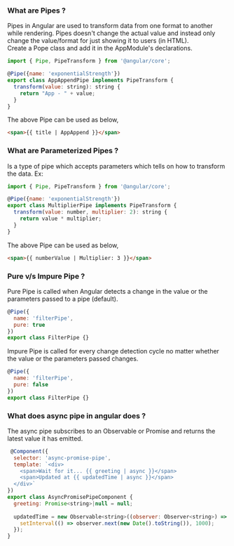 ### What are Pipes ?
Pipes in Angular are used to transform data from one format to another while rendering. Pipes doesn't change the actual value and instead only change the value/format for just showing it to users (in HTML).  
Create a Pope class and add it in the AppModule's declarations.
```javascript
import { Pipe, PipeTransform } from '@angular/core';

@Pipe({name: 'exponentialStrength'})
export class AppAppendPipe implements PipeTransform {
  transform(value: string): string {
    return "App - " + value;
  }
}
```
The above Pipe can be used as below,
```html
<span>{{ title | AppAppend }}</span>
```

### What are Parameterized Pipes ?
Is a type of pipe which accepts parameters which tells on how to transform the data. Ex:
```javascript
import { Pipe, PipeTransform } from '@angular/core';

@Pipe({name: 'exponentialStrength'})
export class MultiplierPipe implements PipeTransform {
  transform(value: number, multiplier: 2): string {
    return value * multiplier;
  }
}
```
The above Pipe can be used as below,
```html
<span>{{ numberValue | Multiplier: 3 }}</span>
```

### Pure v/s Impure Pipe ?
Pure Pipe is called when Angular detects a change in the value or the parameters passed to a pipe (default).
```javascript
@Pipe({
  name: 'filterPipe', 
  pure: true
})
export class FilterPipe {}
```
Impure Pipe is called for every change detection cycle no matter whether the value or the parameters passed changes.
```javascript
@Pipe({
  name: 'filterPipe', 
  pure: false
})
export class FilterPipe {}
```

### What does async pipe in angular does ?
The async pipe subscribes to an Observable or Promise and returns the latest value it has emitted.

```javascript
 @Component({
  selector: 'async-promise-pipe',
  template: `<div>
    <span>Wait for it... {{ greeting | async }}</span>
    <span>Updated at {{ updatedTime | async }}</span>
  </div>`
})
export class AsyncPromisePipeComponent {
  greeting: Promise<string>|null = null;
  
  updatedTime = new Observable<string>((observer: Observer<string>) => {
    setInterval(() => observer.next(new Date().toString()), 1000);
  });
}
```
